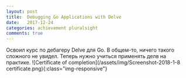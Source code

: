 ```yaml
---
layout: post
title:  Debugging Go Applications with Delve
date:   2017-12-24
categories: achievement pluralsight
comments: true
---
```

Освоил курс по дебагеру Delve для Go.
В общем-то, ничего такого сложного не увидел. Теперь нужно учиться применять делв на практике.
![Certificate of completion](/assets/img/Screenshot-2018-1-8 certificate.png){:class="img-responsive"}